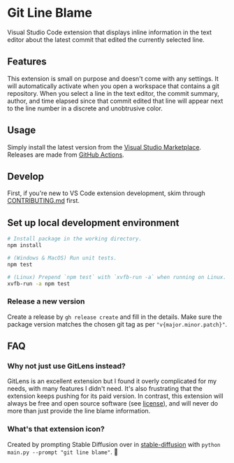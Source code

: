 # Git Line Blame

Visual Studio Code extension that displays inline information in the text editor about the latest commit that edited the currently selected line.

## Features

This extension is small on purpose and doesn't come with any settings. It will automatically activate when you open a workspace that contains a git repository. When you select a line in the text editor, the commit summary, author, and time elapsed since that commit edited that line will appear next to the line number in a discrete and unobtrusive color.

## Usage

Simply install the latest version from the [Visual Studio Marketplace](https://marketplace.visualstudio.com/items?itemName=carlthome.git-line-blame). Releases are made from [GitHub Actions](https://github.com/carlthome/vscode-git-line-blame/releases).

## Develop

First, if you're new to VS Code extension development, skim through [CONTRIBUTING.md](./CONTRIBUTING.md) first.

## Set up local development environment

```sh
# Install package in the working directory.
npm install

# (Windows & MacOS) Run unit tests.
npm test

# (Linux) Prepend `npm test` with `xvfb-run -a` when running on Linux.
xvfb-run -a npm test
```

### Release a new version

Create a release by `gh release create` and fill in the details. Make sure the package version matches the chosen git tag as per `"v{major.minor.patch}"`.

## FAQ

### Why not just use GitLens instead?

GitLens is an excellent extension but I found it overly complicated for my needs, with many features I didn't need. It's also frustrating that the extension keeps pushing for its paid version. In contrast, this extension will always be free and open source software (see [license](./LICENSE)), and will never do more than just provide the line blame information.

### What's that extension icon?

Created by prompting Stable Diffusion over in [stable-diffusion](https://github.com/carlthome/stable-diffusion) with `python main.py --prompt "git line blame"`. 🫢
